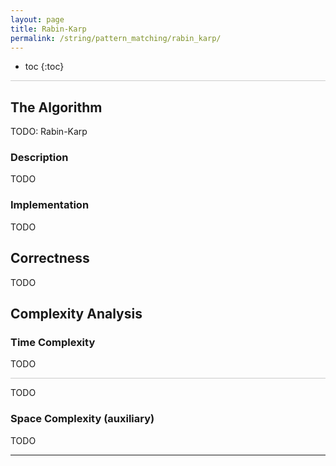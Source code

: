 ```yaml
---
layout: page
title: Rabin-Karp
permalink: /string/pattern_matching/rabin_karp/
---
```


* toc
{:toc}

<hr style="height:1px; border:none; color:#ccc; background-color:#ccc;">

## The Algorithm

TODO: Rabin-Karp

### Description

TODO

### Implementation

TODO

## Correctness

TODO

## Complexity Analysis

### Time Complexity

TODO

<hr style="height:1px; border:none; color:#ccc; background-color:#ccc;">

TODO

### Space Complexity (auxiliary)

TODO

---